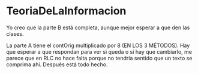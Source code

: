 # TeoriaDeLaInformacion
Yo creo que la parte B está completa, aunque mejor esperar a que den las clases.

La parte A tiene el contOrig multiplicado por 8 (EN LOS 3 MÉTODOS). Hay que esperar a que respondan para ver si queda o si hay que cambiarlo, me parece que en RLC no hace falta porque no tendría sentido que un texto se comprima ahí. Después está todo hecho.
